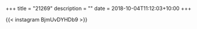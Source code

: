 +++
title       = "21269"
description = ""
date        = 2018-10-04T11:12:03+10:00
+++

{{< instagram BjmUvDYHDb9 >}}